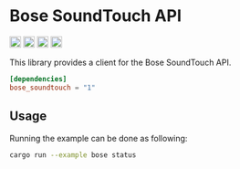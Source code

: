 # Bose SoundTouch API

[<img alt="github" src="https://img.shields.io/badge/github-timvw/bose_soundtouch-8da0cb?style=for-the-badge&labelColor=555555&logo=github" height="20">](https://github.com/timvw/bose_soundtouch)
[<img alt="crates.io" src="https://img.shields.io/crates/v/bose_soundtouch.svg?style=for-the-badge&color=fc8d62&logo=rust" height="20">](https://crates.io/crates/bose_soundtouch)
[<img alt="docs.rs" src="https://img.shields.io/badge/docs.rs-bose_soundtouch-66c2a5?style=for-the-badge&labelColor=555555&logo=docs.rs" height="20">](https://docs.rs/bose_soundtouch)
[<img alt="build status" src="https://img.shields.io/github/actions/workflow/status/timvw/bose_soundtouch/ci.yml?branch=main&style=for-the-badge" height="20">](https://github.com/timvw/bose_soundtouch/actions?query=branch%3Amain)

This library provides a client for the Bose SoundTouch API.

```toml
[dependencies]
bose_soundtouch = "1"
```

## Usage

Running the example can be done as following:

```bash
cargo run --example bose status
```

